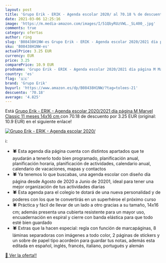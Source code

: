 ```yaml
---
layout: post
title: 'Grupo Erik - ERIK - Agenda escolar 2020/ al 70.18 % de descuento'
date: 2021-03-06 12:25:16
image: 'https://m.media-amazon.com/images/I/51QbyRUzVWL._SL400_.jpg'
comments: true
category: ofertas
author: ring
slug: 'B08438H1NW-es Grupo Erik - ERIK - Agenda escolar 2020/2021 día página M...'
sku: 'B08438H1NW-es'
actualPrice: 3.25 EUR
currency: EUR
price: 3.25
comparePrice: 10.9 EUR
prodname: 'Grupo Erik - ERIK - Agenda escolar 2020/2021 día página M Marvel Classic  11 meses  14x16 cm '
country: 'es'
flag: '🇪🇸'
brand: 'Grupo Erik'
buyurl: 'https://www.amazon.es/dp/B08438H1NW/?tag=tolees-21'
descuento: '70.18'
average: '4.825'
---
```


Está [Grupo Erik - ERIK - Agenda escolar 2020/2021 día página M Marvel Classic  11 meses  14x16 cm ](https://www.amazon.es/dp/B08438H1NW/?tag=tolees-21) con 70.18 de descuento por 3.25 EUR (original: 10.9 EUR) en el siguiente enlace!

[![Grupo Erik - ERIK - Agenda escolar 2020/](https://m.media-amazon.com/images/I/51QbyRUzVWL._SL400_.jpg)](https://www.amazon.es/dp/B08438H1NW/?tag=tolees-21)

ℹ️:

- 🕷 Esta agenda día página cuenta con distintos apartados que te ayudarán a tenerlo todo bien programado, planificación anual, planificación horaria, planificación de actividades, calendario anual, calendario de vacaciones, mapas y contactos
- 🕷 Ya tenemos lo que buscabas, una agenda escolar con diseño día página desde Agosto de 2020 a Junio de 20201, ideal para tener una mejor organización de tus actividades diarias
- 🕷 Esta agenda para el colegio te dotará de una nueva personalidad y de poderes con los que te convertirás en un superhéroe el próximo curso
- 🕷 Práctica y fácil de llevar de un lado a otro gracias a su tamaño, 14x16 cm; además presenta una cubierta resistente para un mayor uso, encuadernación en espiral y cierre con banda elástica para que todo esté bien guardado
- 🕷 Extras que la hacen especial: regla con función de marcapáginas, 8 láminas separadoras con imágenes a todo color, 2 páginas de stickers y un sobre de papel tipo acordeón para guardar tus notas, además esta editada en español, inglés, francés, italiano, portugués y alemán

[🛒 Ver la oferta!!](https://www.amazon.es/dp/B08438H1NW/?tag=tolees-21)
